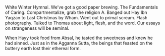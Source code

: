 White Winter Hymnal. We’ve got a good paper brewing. The Fundamentals of Caring. Compartmentalize, grab the religion A. Banged out Hay Ibn Yaqzan to Last Christmas by Wham. Went out to primal scream. Flash photography. Talked to Thomas about light, flesh, and the word. Our essays on strangeness will be seminal. 

When Hayy took food from Absal, he tasted the sweetness and knew he had sinned. Just as in the Agganna Sutta, the beings that feasted on the buttery earth lost their ethereal form.
